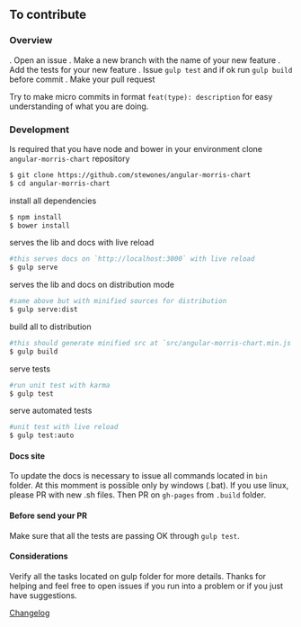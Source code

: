 ## To contribute

### Overview

. Open an issue
. Make a new branch with the name of your new feature
. Add the tests for your new feature
. Issue `gulp test` and if ok run `gulp build` before commit
. Make your pull request

Try to make micro commits in format `feat(type): description` for easy understanding of what you are doing.

### Development

Is required that you have node and bower in your environment
clone `angular-morris-chart` repository

```sh
$ git clone https://github.com/stewones/angular-morris-chart
$ cd angular-morris-chart
```

install all dependencies
```sh
$ npm install
$ bower install
```

serves the lib and docs with live reload
```sh
#this serves docs on `http://localhost:3000` with live reload
$ gulp serve
```

serves the lib and docs on distribution mode
```sh
#same above but with minified sources for distribution
$ gulp serve:dist
```

build all to distribution
```sh
#this should generate minified src at `src/angular-morris-chart.min.js`, and docs on `dist/doc` folder.
$ gulp build
```

serve tests
```sh
#run unit test with karma
$ gulp test
```

serve automated tests
```sh
#unit test with live reload
$ gulp test:auto
```


#### Docs site
To update the docs is necessary to issue all commands located in `bin` folder. At this momment is possible only by windows (.bat). If you use linux, please PR with new .sh files. 
Then PR on `gh-pages` from `.build` folder.

#### Before send your PR
Make sure that all the tests are passing OK through `gulp test`.

#### Considerations
Verify all the tasks located on gulp folder for more details.
Thanks for helping and feel free to open issues if you run into a problem or if you just have suggestions.


[Changelog](https://github.com/stewones/angular-morris-chart/releases)
